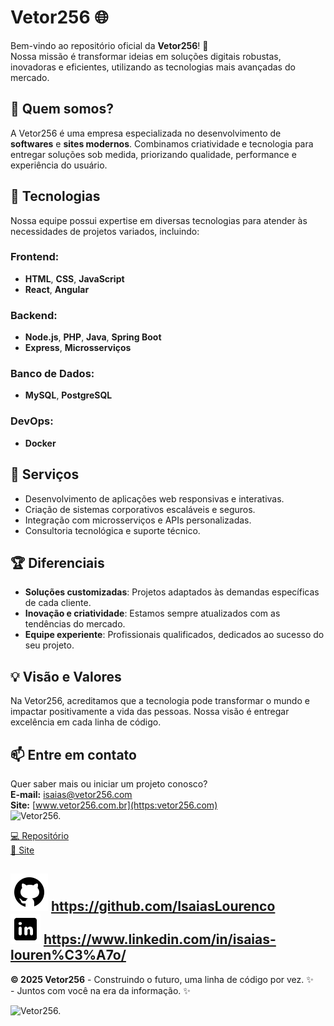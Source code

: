 # Vetor256 🌐

Bem-vindo ao repositório oficial da **Vetor256**! 🚀  
Nossa missão é transformar ideias em soluções digitais robustas, inovadoras e eficientes, utilizando as tecnologias mais avançadas do mercado.

## 🧩 Quem somos?

A Vetor256 é uma empresa especializada no desenvolvimento de **softwares** e **sites modernos**. Combinamos criatividade e tecnologia para entregar soluções sob medida, priorizando qualidade, performance e experiência do usuário.

## 🔧 Tecnologias

Nossa equipe possui expertise em diversas tecnologias para atender às necessidades de projetos variados, incluindo:

### Frontend:
- **HTML**, **CSS**, **JavaScript**
- **React**, **Angular**

### Backend:
- **Node.js**, **PHP**, **Java**, **Spring Boot**
- **Express**, **Microsserviços**

### Banco de Dados:
- **MySQL**, **PostgreSQL**

### DevOps:
- **Docker**

## 🌟 Serviços

- Desenvolvimento de aplicações web responsivas e interativas.
- Criação de sistemas corporativos escaláveis e seguros.
- Integração com microsserviços e APIs personalizadas.
- Consultoria tecnológica e suporte técnico.

## 🏆 Diferenciais

- **Soluções customizadas**: Projetos adaptados às demandas específicas de cada cliente.
- **Inovação e criatividade**: Estamos sempre atualizados com as tendências do mercado.
- **Equipe experiente**: Profissionais qualificados, dedicados ao sucesso do seu projeto.

## 💡 Visão e Valores

Na Vetor256, acreditamos que a tecnologia pode transformar o mundo e impactar positivamente a vida das pessoas. Nossa visão é entregar excelência em cada linha de código.

## 📫 Entre em contato

Quer saber mais ou iniciar um projeto conosco?  
**E-mail:** isaias@vetor256.com  
**Site:** [www.vetor256.com.br](https:vetor256.com)  
<img src="./img/adm/Cartão de Visitas Vetor256.-1.png" alt="Vetor256.">

<a href="https://github.com/IsaiasLourenco/vetor256" target="_blank"> 💻 Repositório </a> <br>
<a href="https://vetor256.com" target="_blank">🔗 Site</a>

<img src="./img/adm/logotipo-do-github.png" alt="Github"> https://github.com/IsaiasLourenco<br>
<img src="./img/adm/logotipo-do-linkedin.png" alt="Linkedin"> https://www.linkedin.com/in/isaias-louren%C3%A7o/
---

**© 2025 Vetor256** - Construindo o futuro, uma linha de código por vez. ✨<br>
                    - Juntos com você na era da informação. ✨

<img src="./img/vetor256.gif" alt="Vetor256.">

```
